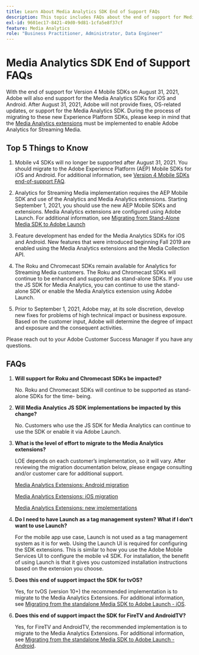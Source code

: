 ```yaml
---
title: Learn About Media Analytics SDK End of Support FAQs
description: This topic includes FAQs about the end of support for Media Analytics SDKs.
exl-id: 9601ec17-8421-49d0-9d81-1cfa5e8f37cf
feature: Media Analytics
role: "Business Practitioner, Administrator, Data Engineer"
---
```

# Media Analytics SDK End of Support FAQs

With the end of support for Version 4 Mobile SDKs on August 31, 2021, Adobe will also end support for the Media Analytics SDKs for iOS and Android. After August 31, 2021, Adobe will not provide fixes, OS-related updates, or support for the Media Analytics SDK.  During the process of migrating to these new Experience Platform SDKs, please keep in mind that the [Media Analytics extensions](https://aep-sdks.gitbook.io/docs/using-mobile-extensions/adobe-media-analytics) must be implemented to enable Adobe Analytics for Streaming Media.

## Top 5 Things to Know

1. Mobile v4 SDKs will no longer be supported after August 31, 2021. You should migrate to the Adobe Experience Platform (AEP) Mobile SDKs for iOS and Android. For additional information, see [Version 4 Mobile SDKs end-of-support FAQ](https://aep-sdks.gitbook.io/docs/version-4-sdk-end-of-support-faq).

1. Analytics for Streaming Media implementation requires the AEP Mobile SDK and use of the Analytics and Media Analytics extensions. Starting September 1, 2021, you should use the new AEP Mobile SDKs and extensions.  Media Analytics extensions are configured using Adobe Launch.  For additional information, see [Migrating from Stand-Alone Media SDK to Adobe Launch](https://experienceleague.adobe.com/docs/media-analytics/using/sdk-implement/sdk-to-launch/sdk-to-launch-migration.html)

1. Feature development has ended for the Media Analytics SDKs for iOS and Android.  New features that were introduced beginning Fall 2019 are enabled using the Media Analytics extensions and the Media Collection API.

1. The Roku and Chromecast SDKs remain available for Analytics for Streaming Media customers. The Roku and Chromecast SDKs will continue to be enhanced and supported as stand-alone SDKs.  If you use the JS SDK for Media Analytics, you can continue to use the stand-alone SDK or enable the Media Analytics extension using Adobe Launch.

1. Prior to September 1, 2021, Adobe may, at its sole discretion, develop new fixes for problems of high technical impact or business exposure. Based on the customer input, Adobe will determine the degree of impact and exposure and the consequent activities.

Please reach out to your Adobe Customer Success Manager if you have any questions.

## FAQs

1. **Will support for Roku and Chromecast SDKs be impacted?​**

   No.  Roku and Chromecast SDKs will continue to be supported as stand-alone SDKs for the time- being.​
​
1. **Will Media Analytics JS SDK implementations be impacted by this change?​**

   No.  Customers who use the JS SDK for Media Analytics can continue to use the SDK or enable it via Adobe Launch.
​
1. **What is the level of effort to migrate to the Media Analytics extensions?​**

   LOE depends on each customer’s implementation, so it will vary.  After reviewing the migration documentation below, please engage consulting and/or customer care for additional support.

    [Media Analytics Extensions: Android migration](https://experienceleague.adobe.com/docs/media-analytics/using/sdk-implement/sdk-to-launch/sdk-to-launch-migration-platforms/sdk-to-launch-migration-android.html)

   [Media Analytics Extensions: iOS migration](https://experienceleague.adobe.com/docs/media-analytics/using/sdk-implement/sdk-to-launch/sdk-to-launch-migration-platforms/sdk-to-launch-migration-ios.html)

   [Media Analytics Extensions: new implementations](https://aep-sdks.gitbook.io/docs/using-mobile-extensions/adobe-media-analytics)

1. **Do I need to have Launch as a tag management system? What if I don't want to use Launch?**

   For the mobile app use case, Launch is not used as a tag management system as it is for web.  Using the Launch UI is required for configuring the SDK extensions. This is similar to how you use the Adobe Mobile Services UI to configure the mobile v4 SDK. For installation, the benefit of using Launch is that it gives you customized installation instructions based on the extension you choose.

1. **Does this end of support impact the SDK for tvOS?**

   Yes, for tvOS (version 10+) the recommended implementation is to migrate to the Media Analytics Extensions.  For additional information, see [Migrating from the standalone Media SDK to Adobe Launch - iOS](https://experienceleague.adobe.com/docs/media-analytics/using/sdk-implement/sdk-to-launch/sdk-to-launch-migration-platforms/sdk-to-launch-migration-ios.html).

1. **Does this end of support impact the SDK for FireTV and AndroidTV?​**

   Yes, for FireTV and AndroidTV,  the recommended implementation is to migrate to the Media Analytics Extensions.  For additional information, see [Migrating from the standalone Media SDK to Adobe Launch - Android](https://experienceleague.adobe.com/docs/media-analytics/using/sdk-implement/sdk-to-launch/sdk-to-launch-migration-platforms/sdk-to-launch-migration-android.html).
